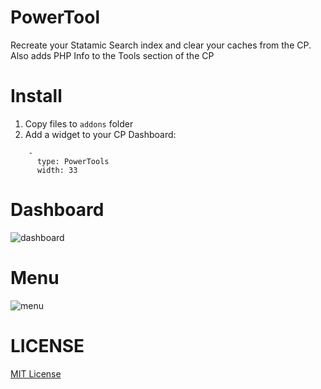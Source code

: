 # PowerTool
Recreate your Statamic Search index and clear your caches from the CP. Also adds PHP Info to the Tools section of the CP

# Install
1. Copy files to `addons` folder
2. Add a widget to your CP Dashboard:
```
    - 
      type: PowerTools
      width: 33
```

# Dashboard
![dashboard](https://github.com/edalzell/statamic-powertools/blob/master/powertools-dashboard.png)

# Menu
![menu](https://github.com/edalzell/statamic-powertools/blob/master/phpinfo-menu.png)

# LICENSE

[MIT License](http://emd.mit-license.org/)
